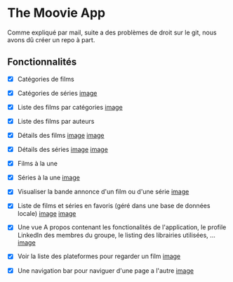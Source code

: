# The Moovie App

Comme expliqué par mail, suite a des problèmes de droit sur le git, nous avons dû créer un repo à part.

## Fonctionnalités

- [x] Catégories de films
- [X] Catégories de séries
  [image](images_readme/categories.png)

- [x] Liste des films par catégories
  [image](images_readme/movie_by_category.png)

- [X] Liste des films par auteurs
- [x] Détails des films
  [image](images_readme/movie_detail_1.png)
  [image](images_readme/movie_detail_2.png)

- [X] Détails des séries
  [image](images_readme/movie_detail_1.png)
  [image](images_readme/movie_detail_2.png)

- [x] Films à la une
- [X] Séries à la une
  [image](images_readme/trending.png)

- [X] Visualiser la bande annonce d'un film ou d'une série
  [image](images_readme/trailer.png)

- [X] Liste de films et séries en favoris (géré dans une base de données locale)
  [image](images_readme/favoris_1.png)
  [image](images_readme/favoris_2.png)

- [x] Une vue A propos contenant les fonctionalités de l'application, le profile LinkedIn des membres du groupe, le listing des librairies utilisées, ...
  [image](images_readme/about.png)

- [x] Voir la liste des plateformes pour regarder un film
  [image](images_readme/platform.png)

- [x] Une navigation bar pour naviguer d'une page a l'autre 
  [image](images_readme/nav_bar.png)



